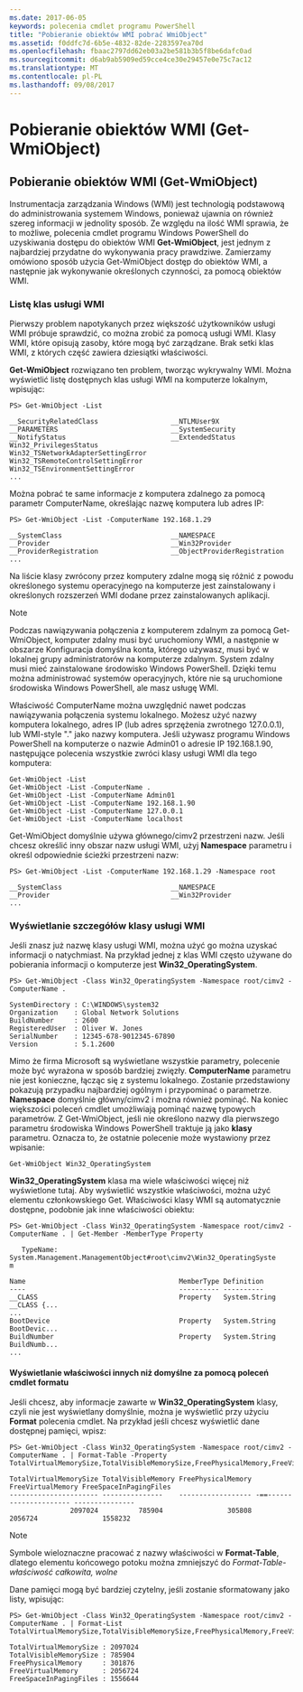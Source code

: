 ```yaml
---
ms.date: 2017-06-05
keywords: polecenia cmdlet programu PowerShell
title: "Pobieranie obiektów WMI pobrać WmiObject"
ms.assetid: f0ddfc7d-6b5e-4832-82de-2283597ea70d
ms.openlocfilehash: fbaac2797dd62eb03a2be581b3b5f8be6dafc0ad
ms.sourcegitcommit: d6ab9ab5909ed59cce4ce30e29457e0e75c7ac12
ms.translationtype: MT
ms.contentlocale: pl-PL
ms.lasthandoff: 09/08/2017
---
```

# <a name="getting-wmi-objects-get-wmiobject"></a>Pobieranie obiektów WMI (Get-WmiObject)

## <a name="getting-wmi-objects-get-wmiobject"></a>Pobieranie obiektów WMI (Get-WmiObject)
Instrumentacja zarządzania Windows (WMI) jest technologią podstawową do administrowania systemem Windows, ponieważ ujawnia on również szereg informacji w jednolity sposób. Ze względu na ilość WMI sprawia, że to możliwe, polecenia cmdlet programu Windows PowerShell do uzyskiwania dostępu do obiektów WMI **Get-WmiObject**, jest jednym z najbardziej przydatne do wykonywania pracy prawdziwe. Zamierzamy omówiono sposób użycia Get-WmiObject dostęp do obiektów WMI, a następnie jak wykonywanie określonych czynności, za pomocą obiektów WMI.

### <a name="listing-wmi-classes"></a>Listę klas usługi WMI
Pierwszy problem napotykanych przez większość użytkowników usługi WMI próbuje sprawdzić, co można zrobić za pomocą usługi WMI. Klasy WMI, które opisują zasoby, które mogą być zarządzane. Brak setki klas WMI, z których część zawiera dziesiątki właściwości.

**Get-WmiObject** rozwiązano ten problem, tworząc wykrywalny WMI. Można wyświetlić listę dostępnych klas usługi WMI na komputerze lokalnym, wpisując:

```
PS> Get-WmiObject -List

__SecurityRelatedClass                  __NTLMUser9X
__PARAMETERS                            __SystemSecurity
__NotifyStatus                          __ExtendedStatus
Win32_PrivilegesStatus                  Win32_TSNetworkAdapterSettingError
Win32_TSRemoteControlSettingError       Win32_TSEnvironmentSettingError
...
```

Można pobrać te same informacje z komputera zdalnego za pomocą parametr ComputerName, określając nazwę komputera lub adres IP:

```
PS> Get-WmiObject -List -ComputerName 192.168.1.29

__SystemClass                           __NAMESPACE
__Provider                              __Win32Provider
__ProviderRegistration                  __ObjectProviderRegistration
...
```

Na liście klasy zwrócony przez komputery zdalne mogą się różnić z powodu określonego systemu operacyjnego na komputerze jest zainstalowany i określonych rozszerzeń WMI dodane przez zainstalowanych aplikacji.

> [!NOTE]
> Podczas nawiązywania połączenia z komputerem zdalnym za pomocą Get-WmiObject, komputer zdalny musi być uruchomiony WMI, a następnie w obszarze Konfiguracja domyślna konta, którego używasz, musi być w lokalnej grupy administratorów na komputerze zdalnym. System zdalny musi mieć zainstalowane środowisko Windows PowerShell. Dzięki temu można administrować systemów operacyjnych, które nie są uruchomione środowiska Windows PowerShell, ale masz usługę WMI.

Właściwość ComputerName można uwzględnić nawet podczas nawiązywania połączenia systemu lokalnego. Możesz użyć nazwy komputera lokalnego, adres IP (lub adres sprzężenia zwrotnego 127.0.0.1), lub WMI-style "." jako nazwy komputera. Jeśli używasz programu Windows PowerShell na komputerze o nazwie Admin01 o adresie IP 192.168.1.90, następujące polecenia wszystkie zwróci klasy usługi WMI dla tego komputera:

```
Get-WmiObject -List
Get-WmiObject -List -ComputerName .
Get-WmiObject -List -ComputerName Admin01
Get-WmiObject -List -ComputerName 192.168.1.90
Get-WmiObject -List -ComputerName 127.0.0.1
Get-WmiObject -List -ComputerName localhost
```

Get-WmiObject domyślnie używa głównego/cimv2 przestrzeni nazw. Jeśli chcesz określić inny obszar nazw usługi WMI, użyj **Namespace** parametru i określ odpowiednie ścieżki przestrzeni nazw:

```
PS> Get-WmiObject -List -ComputerName 192.168.1.29 -Namespace root

__SystemClass                           __NAMESPACE
__Provider                              __Win32Provider
...
```

### <a name="displaying-wmi-class-details"></a>Wyświetlanie szczegółów klasy usługi WMI
Jeśli znasz już nazwę klasy usługi WMI, można użyć go można uzyskać informacji o natychmiast. Na przykład jednej z klas WMI często używane do pobierania informacji o komputerze jest **Win32_OperatingSystem**.

```
PS> Get-WmiObject -Class Win32_OperatingSystem -Namespace root/cimv2 -ComputerName .

SystemDirectory : C:\WINDOWS\system32
Organization    : Global Network Solutions
BuildNumber     : 2600
RegisteredUser  : Oliver W. Jones
SerialNumber    : 12345-678-9012345-67890
Version         : 5.1.2600
```

Mimo że firma Microsoft są wyświetlane wszystkie parametry, polecenie może być wyrażona w sposób bardziej zwięzły. **ComputerName** parametru nie jest konieczne, łącząc się z systemu lokalnego. Zostanie przedstawiony pokazują przypadku najbardziej ogólnym i przypominać o parametrze. **Namespace** domyślnie główny/cimv2 i można również pominąć. Na koniec większości poleceń cmdlet umożliwiają pominąć nazwę typowych parametrów. Z Get-WmiObject, jeśli nie określono nazwy dla pierwszego parametru środowiska Windows PowerShell traktuje ją jako **klasy** parametru. Oznacza to, że ostatnie polecenie może wystawiony przez wpisanie:

```
Get-WmiObject Win32_OperatingSystem
```

**Win32_OperatingSystem** klasa ma wiele właściwości więcej niż wyświetlone tutaj. Aby wyświetlić wszystkie właściwości, można użyć elementu członkowskiego Get. Właściwości klasy WMI są automatycznie dostępne, podobnie jak inne właściwości obiektu:

```
PS> Get-WmiObject -Class Win32_OperatingSystem -Namespace root/cimv2 -ComputerName . | Get-Member -MemberType Property

   TypeName: System.Management.ManagementObject#root\cimv2\Win32_OperatingSyste
m

Name                                      MemberType Definition
----                                      ---------- ----------
__CLASS                                   Property   System.String __CLASS {...
...
BootDevice                                Property   System.String BootDevic...
BuildNumber                               Property   System.String BuildNumb...
...
```

#### <a name="displaying-non-default-properties-with-format-cmdlets"></a>Wyświetlanie właściwości innych niż domyślne za pomocą poleceń cmdlet formatu
Jeśli chcesz, aby informacje zawarte w **Win32_OperatingSystem** klasy, czyli nie jest wyświetlany domyślnie, można je wyświetlić przy użyciu **Format** polecenia cmdlet. Na przykład jeśli chcesz wyświetlić dane dostępnej pamięci, wpisz:

```
PS> Get-WmiObject -Class Win32_OperatingSystem -Namespace root/cimv2 -ComputerName . | Format-Table -Property TotalVirtualMemorySize,TotalVisibleMemorySize,FreePhysicalMemory,FreeVirtualMemory,FreeSpaceInPagingFiles

TotalVirtualMemorySize TotalVisibleMemory FreePhysicalMemory FreeVirtualMemory FreeSpaceInPagingFiles
---------------------- ---------------    ------------------ -==--------------------- ---------------
               2097024          785904                305808           2056724                1558232
```

> [!NOTE]
> Symbole wieloznaczne pracować z nazwy właściwości w **Format-Table**, dlatego elementu końcowego potoku można zmniejszyć do  **Format-Table-właściwość całkowita*, wolne*

Dane pamięci mogą być bardziej czytelny, jeśli zostanie sformatowany jako listy, wpisując:

```
PS> Get-WmiObject -Class Win32_OperatingSystem -Namespace root/cimv2 -ComputerName . | Format-List TotalVirtualMemorySize,TotalVisibleMemorySize,FreePhysicalMemory,FreeVirtualMemory,FreeSpaceInPagingFiles

TotalVirtualMemorySize : 2097024
TotalVisibleMemorySize : 785904
FreePhysicalMemory     : 301876
FreeVirtualMemory      : 2056724
FreeSpaceInPagingFiles : 1556644
```

